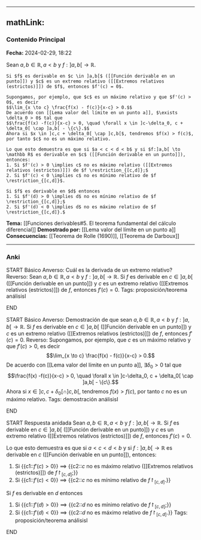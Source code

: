 
---
mathLink:
---
### Contenido Principal

**Fecha:** 2024-02-29, 18:22

Sean $a,b \in \mathbb R, a<b$ y $f: ]a,b[ \to \mathbb R$.

```ad-theorem
Si $f$ es derivable en $c \in ]a,b[$ ([[Función derivable en un punto]]) y $c$ es un extremo relativo ([[Extremos relativos (estrictos)]]) de $f$, entonces $f'(c) = 0$.
```

```ad-proof
Supongamos, por ejemplo, que $c$ es un máximo relativo y que $f'(c) > 0$, es decir
$$\lim_{x \to c} \frac{f(x) - f(c)}{x-c} > 0.$$
De acuerdo con [[Lema valor del límite en un punto a]], $\exists \delta_0 > 0$ tal que
$$\frac{f(x) -f(c)}{x-c} > 0, \quad \forall x \in ]c-\delta_0, c + \delta_0[ \cap ]a,b[ - \{c\}.$$
Ahora si $x \in ]c,c + \delta_0[ \cap ]c,b[$, tendremos $f(x) > f(c)$, por tanto $c$ no es un máximo relativo.
```

```ad-note
Lo que esto demuestra es que si $a < c < d < b$ y si $f:]a,b[ \to \mathbb R$ es derivable en $c$ ([[Función derivable en un punto]]), entonces:
1. Si $f'(c) > 0 \implies c$ no es máximo relativo ([[Extremos relativos (estrictos)]]) de $f \restriction_{[c,d]};$
2. Si $f'(c) < 0 \implies c$ no es mínimo relativo de $f \restriction_{[c,d]}$.

Si $f$ es derivable en $d$ entonces
1. Si $f'(d) > 0 \implies d$ no es mínimo relativo de $f \restriction_{[c,d]};$
2. Si $f'(d) < 0 \implies d$ no es máximo relativo de $f \restriction_{[c,d]}.$
```


**Tema:** [[Funciones derivables#5. El teorema fundamental del cálculo diferencial]]
**Demostrado por:** [[Lema valor del límite en un punto a]]
**Consecuencias:** [[Teorema de Rolle (1690)]], [[Teorema de Darboux]]

---
### Anki

START
Básico
Anverso: Cuál es la derivada de un extremo relativo?
Reverso: Sean $a,b \in \mathbb R, a<b$ y $f: ]a,b[ \to \mathbb R$. Si $f$ es derivable en $c \in ]a,b[$ ([[Función derivable en un punto]]) y $c$ es un extremo relativo ([[Extremos relativos (estrictos)]]) de $f$, entonces $f'(c) = 0$.
Tags: proposición/teorema análisisI
<!--ID: 1709231331188-->
END

START
Básico
Anverso: Demostración de que sean $a,b \in \mathbb R, a<b$ y $f: ]a,b[ \to \mathbb R$. Si $f$ es derivable en $c \in ]a,b[$ ([[Función derivable en un punto]]) y $c$ es un extremo relativo ([[Extremos relativos (estrictos)]]) de $f$, entonces $f'(c) = 0$.
Reverso: Supongamos, por ejemplo, que $c$ es un máximo relativo y que $f'(c) > 0$, es decir
$$\lim_{x \to c} \frac{f(x) - f(c)}{x-c} > 0.$$
De acuerdo con [[Lema valor del límite en un punto a]], $\exists \delta_0 > 0$ tal que
$$\frac{f(x) -f(c)}{x-c} > 0, \quad \forall x \in ]c-\delta_0, c + \delta_0[ \cap ]a,b[ - \{c\}.$$
Ahora si $x \in ]c,c + \delta_0[ \cap ]c,b[$, tendremos $f(x) > f(c)$, por tanto $c$ no es un máximo relativo.
Tags: demostración análisisI
<!--ID: 1709231331193-->
END

START
Respuesta anidada
Sean $a,b \in \mathbb R, a<b$ y $f: ]a,b[ \to \mathbb R$. Si $f$ es derivable en $c \in ]a,b[$ ([[Función derivable en un punto]]) y $c$ es un extremo relativo ([[Extremos relativos (estrictos)]]) de $f$, entonces $f'(c) = 0$.

Lo que esto demuestra es que si $a < c < d < b$ y si $f:]a,b[ \to \mathbb R$ es derivable en $c$ ([[Función derivable en un punto]]), entonces:
1. Si {{c1::$f'(c) > 0$}} $\implies$ {{c2::$c$ no es máximo relativo ([[Extremos relativos (estrictos)]]) de $f \restriction_{[c,d]};$}}
2. Si {{c1::$f'(c) < 0$}} $\implies$ {{c2::$c$ no es mínimo relativo de $f \restriction_{[c,d]}$.}}

Si $f$ es derivable en $d$ entonces
1. Si {{c1::$f'(d) > 0$}} $\implies$ {{c2::$d$ no es mínimo relativo de $f \restriction_{[c,d]};$}}
2. Si {{c1::$f'(d) < 0$}} $\implies$ {{c2::$d$ no es máximo relativo de $f \restriction_{[c,d]}.$}}
Tags: proposición/teorema análisisI
<!--ID: 1709231331198-->
END
